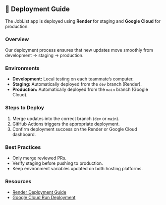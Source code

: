 ## 🚀 Deployment Guide

The JobList app is deployed using **Render** for staging and **Google Cloud** for production.

### Overview
Our deployment process ensures that new updates move smoothly from development → staging → production.

### Environments
- **Development:** Local testing on each teammate’s computer.
- **Staging:** Automatically deployed from the `dev` branch (Render).
- **Production:** Automatically deployed from the `main` branch (Google Cloud).

### Steps to Deploy
1. Merge updates into the correct branch (`dev` or `main`).
2. GitHub Actions triggers the appropriate deployment.
3. Confirm deployment success on the Render or Google Cloud dashboard.

### Best Practices
- Only merge reviewed PRs.
- Verify staging before pushing to production.
- Keep environment variables updated on both hosting platforms.

### Resources
- [Render Deployment Guide](https://render.com/docs/deploy-node-express-app)
- [Google Cloud Run Deployment](https://cloud.google.com/run/docs/deploying)
